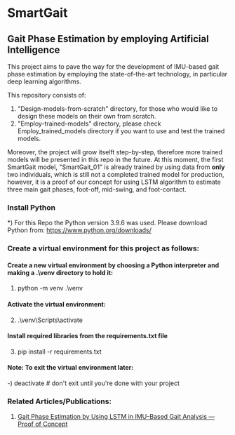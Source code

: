 # SmartGait
## Gait Phase Estimation by employing Artificial Intelligence

This project aims to pave the way for the development of IMU-based gait phase estimation by employing the state-of-the-art technology, in particular deep learning algorithms.

This repository consists of:
1) "Design-models-from-scratch" directory, for those who would like to design these models on their own from scratch.
2) "Employ-trained-models" directory, please check Employ_trained_models directory if you want to use and test the trained models.

Moreover, the project will grow itselft step-by-step, therefore more trained models will be presented in this repo in the future.
At this moment, the first SmartGait model, "SmartGait_01" is already trained by using data from **only** two individuals, which is still not a completed trained model for production, however, it is a proof of our concept for using LSTM algorithm to estimate three main gait phases, foot-off, mid-swing, and foot-contact.

### Install Python
*) For this Repo the Python version 3.9.6 was used. Please download Python from: https://www.python.org/downloads/
### Create a virtual environment for this project as follows:
#### Create a new virtual environment by choosing a Python interpreter and making a .\venv directory to hold it:
1) python -m venv .\venv
#### Activate the virtual environment:
2) .\venv\Scripts\activate
#### Install required libraries from the requirements.txt file
3) pip install -r requirements.txt

#### Note: To exit the virtual environment later:
-) deactivate  # don't exit until you're done with your project

### Related Articles/Publications:
1) [Gait Phase Estimation by Using LSTM in IMU-Based Gait Analysis — Proof of Concept](https://www.mdpi.com/1424-8220/21/17/5749)
